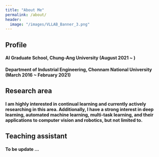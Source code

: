 ```yaml
---
title: "About Me"
permalink: /about/
header:
  image: "/images/VLLAB_Banner_3.png"
---
```



## Profile
#### AI Graduate School, Chung-Ang University (August 2021 ~ )  
#### Department of Industrial Engineering, Chonnam National University (March 2016 ~ February 2021)

## Research area
#### I am highly interested in continual learning and currently actively researching in this area. Additionally, I have a strong interest in deep learning, automated machine learning, multi-task learning, and their applications to computer vision and robotics, but not limited to.

## Teaching assistant
#### To be update ...
